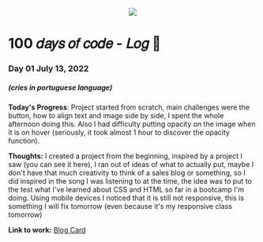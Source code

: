 <p align="center">
<img src="https://user-images.githubusercontent.com/108016103/178162330-cc40db62-64f7-4b7f-ad83-10b48e7bed92.gif">
</p>

# 100 𝑑𝑎𝑦𝑠 𝑜𝑓 𝑐𝑜𝑑𝑒 - 𝐿𝑜𝑔 💫

### Day 01 July 13, 2022 
##### (cries in portuguese language)

**Today's Progress**: Project started from scratch, main challenges were the button, how to align text and image side by side, I spent the whole afternoon doing this. Also I had difficulty putting opacity on the image when it is on hover (seriously, it took almost 1 hour to discover the opacity function).

**Thoughts:** I created a project from the beginning, inspired by a project I saw (you can see it here), I ran out of ideas of what to actually put, maybe I don't have that much creativity to think of a sales blog or something, so I did inspired in the song I was listening to at the time, the idea was to put to the test what I've learned about CSS and HTML so far in a bootcamp I'm doing. Using mobile devices I noticed that it is still not responsive, this is something I will fix tomorrow (even because it's my responsive class tomorrow)

**Link to work:** [Blog Card](https://ahristudies.github.io/blogcard-template/)



